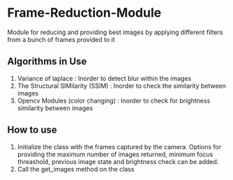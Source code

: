 # Frame-Reduction-Module
Module for reducing and providing best images by applying different filters from a bunch of frames provided to it

## Algorithms in Use
1. Variance of laplace : Inorder to detect blur within the images
2. The Structural SIMilarity (SSIM) : Inorder to check the similarity between images
3. Opencv Modules (color changing) : Inorder to check for brightness similarity between images

## How to use
1. Initialize the class with the frames captured by the camera. Options for providing the maximum number of images
   returned, minimum focus threashold, previous image state and brightness check can be added.
2. Call the get_images method on the class
